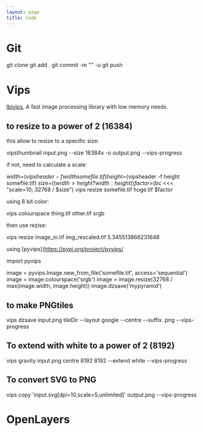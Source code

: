 ```yaml
---
layout: page
title: Code
---
```


# Git

  git clone
  git add .
  git commit -m ""
  -u
  git push

# Vips

[lbivips](https://www.libvips.org/), A fast image processing library with low memory needs.

## to resize to a power of 2 (16384)

this allow to resize to a specific size:

  vipsthumbnail input.png --size 16384x -o output.png --vips-progress

if not, need to calculate a scale:

  width=$(vipsheader -f width somefile.tif)
  height=$(vipsheader -f height somefile.tif)
  size=$((width > height ? width : height))
  factor=$(bc <<< "scale=10; 32768 / $size")
  vips resize somefile.tif huge.tif $factor


using 8 bit color:

  vips colourspace thing.tif other.tif srgb

then use rezise:

  vips resize image_in.tif img_rescaled.tif 5.345513866231648

using [pyvips](https://pypi.org/project/pyvips/

import pyvips

  image = pyvips.Image.new_from_file('somefile.tif', access='sequential')
  image = image.colourspace('srgb')
  image = image.resize(32768 / max(image.width, image.height))
  image.dzsave('mypyramid')


## to make PNGtiles

  vips dzsave input.png  tileDir --layout google --centre --suffix .png --vips-progress

## To extend with white to a power of 2 (8192)

  vips gravity input.png centre 8192 8192 --extend white --vips-progress

## To convert SVG to PNG

  vips copy 'input.svg[dpi=10,scale=5,unlimited]' output.png --vips-progress

# OpenLayers

